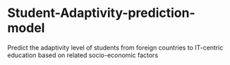 # Student-Adaptivity-prediction-model
Predict the adaptivity level of students from foreign countries to IT-centric education based on related socio-economic factors
